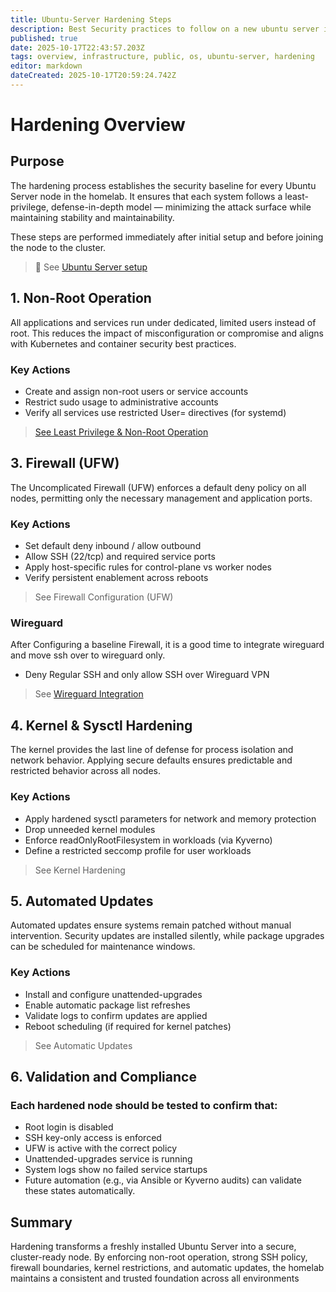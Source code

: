 ```yaml
---
title: Ubuntu-Server Hardening Steps
description: Best Security practices to follow on a new ubuntu server install
published: true
date: 2025-10-17T22:43:57.203Z
tags: overview, infrastructure, public, os, ubuntu-server, hardening
editor: markdown
dateCreated: 2025-10-17T20:59:24.742Z
---
```


# Hardening Overview
## Purpose

The hardening process establishes the security baseline for every Ubuntu Server node in the homelab.
It ensures that each system follows a least-privilege, defense-in-depth model — minimizing the attack surface while maintaining stability and maintainability.

These steps are performed immediately after initial setup and before joining the node to the cluster.

> 🔗 See [Ubuntu Server setup](/public/infrastructure/os/ubuntu-server/setup)

## 1. Non-Root Operation

All applications and services run under dedicated, limited users instead of root.
This reduces the impact of misconfiguration or compromise and aligns with Kubernetes and container security best practices.

### Key Actions
* Create and assign non-root users or service accounts
* Restrict sudo usage to administrative accounts
* Verify all services use restricted User= directives (for systemd)

> [See Least Privilege & Non-Root Operation](/public/infrastructure/os/ubuntu-server/hardening/nonroot) 

## 3. Firewall (UFW)

The Uncomplicated Firewall (UFW) enforces a default deny policy on all nodes, permitting only the necessary management and application ports.

### Key Actions
* Set default deny inbound / allow outbound
* Allow SSH (22/tcp) and required service ports
* Apply host-specific rules for control-plane vs worker nodes
* Verify persistent enablement across reboots

> See Firewall Configuration (UFW)

### Wireguard
After Configuring a baseline Firewall, it is a good time to integrate wireguard and move ssh over to wireguard only. 
* Deny Regular SSH and only allow SSH over Wireguard VPN

> See [Wireguard Integration](/public/infrastructure/networking/wireguard)

## 4. Kernel & Sysctl Hardening

The kernel provides the last line of defense for process isolation and network behavior.
Applying secure defaults ensures predictable and restricted behavior across all nodes.

### Key Actions
* Apply hardened sysctl parameters for network and memory protection
* Drop unneeded kernel modules
* Enforce readOnlyRootFilesystem in workloads (via Kyverno)
* Define a restricted seccomp profile for user workloads

> See Kernel Hardening

## 5. Automated Updates

Automated updates ensure systems remain patched without manual intervention.
Security updates are installed silently, while package upgrades can be scheduled for maintenance windows.

### Key Actions
* Install and configure unattended-upgrades
* Enable automatic package list refreshes
* Validate logs to confirm updates are applied
* Reboot scheduling (if required for kernel patches)

> See Automatic Updates

## 6. Validation and Compliance

### Each hardened node should be tested to confirm that:
* Root login is disabled
* SSH key-only access is enforced
* UFW is active with the correct policy
* Unattended-upgrades service is running
* System logs show no failed service startups
* Future automation (e.g., via Ansible or Kyverno audits) can validate these states automatically.

## Summary

Hardening transforms a freshly installed Ubuntu Server into a secure, cluster-ready node.
By enforcing non-root operation, strong SSH policy, firewall boundaries, kernel restrictions, and automatic updates, the homelab maintains a consistent and trusted foundation across all environments